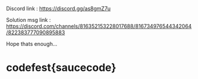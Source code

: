 Discord link : https://discord.gg/as8gmZ7u

Solution msg link : https://discord.com/channels/816352153228017688/816734976544342064/822383777090895883


Hope thats enough...

# codefest{saucecode}